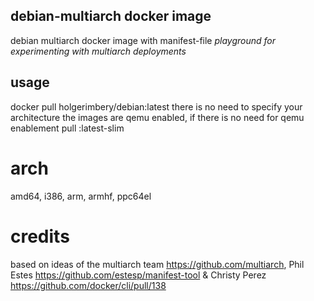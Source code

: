 ## debian-multiarch docker image
debian multiarch docker image with manifest-file 
*playground for experimenting with multiarch deployments*

## usage 
docker pull holgerimbery/debian:latest
there is no need to specify your architecture
the images are qemu enabled, if there is no need for qemu enablement pull :latest-slim

# arch
amd64, i386, arm, armhf, ppc64el


# credits
based on ideas of the multiarch team https://github.com/multiarch, Phil Estes https://github.com/estesp/manifest-tool & Christy Perez https://github.com/docker/cli/pull/138
